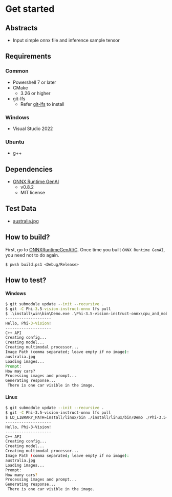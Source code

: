 # Get started

## Abstracts

* Input simple onnx file and inference sample tensor

## Requirements

### Common

* Powershell 7 or later
* CMake
  * 3.26 or higher
* git-lfs
  * Refer [git-lfs](https://github.com/git-lfs/git-lfs?tab=readme-ov-file#getting-started) to install

### Windows

* Visual Studio 2022

### Ubuntu

* g++

## Dependencies

* [ONNX Runtime GenAI](https://github.com/microsoft/onnxruntime-genai)
  * v0.8.2
  * MIT license

## Test Data

* [australia.jpg](https://github.com/microsoft/onnxruntime-genai/blob/main/test/test_models/images/australia.jpg)

## How to build?

First, go to [ONNXRuntimeGenAI/C](..).
Once time you built `ONNX Runtime GenAI`, you need not to do again.

````shell
$ pwsh build.ps1 <Debug/Release>
````

## How to test?

#### Windows

````bat
$ git submodule update --init --recursive .
$ git -C Phi-3.5-vision-instruct-onnx lfs pull
$ .\install\win\bin\Demo.exe .\Phi-3.5-vision-instruct-onnx\cpu_and_mobile\cpu-int4-rtn-block-32-acc-level-4 cpu
--------------------
Hello, Phi-3-Vision!
--------------------
C++ API
Creating config...  
Creating model...   
Creating multimodal processor...
Image Path (comma separated; leave empty if no image):
australia.jpg
Loading images...
Prompt:
How may cars?
Processing images and prompt...
Generating response...
 There is one car visible in the image.
````

#### Linux

````bash
$ git submodule update --init --recursive .
$ git -C Phi-3.5-vision-instruct-onnx lfs pull
$ LD_LIBRARY_PATH=install/linux/bin ./install/linux/bin/Demo ./Phi-3.5-vision-instruct-onnx/cpu_and_mobile/cpu-int4-rtn-block-32-acc-level-4 cpu
--------------------
Hello, Phi-3-Vision!
--------------------
C++ API
Creating config...
Creating model...
Creating multimodal processor...
Image Path (comma separated; leave empty if no image):
australia.jpg
Loading images...
Prompt: 
How many cars?
Processing images and prompt...
Generating response...
 There is one car visible in the image.
````
